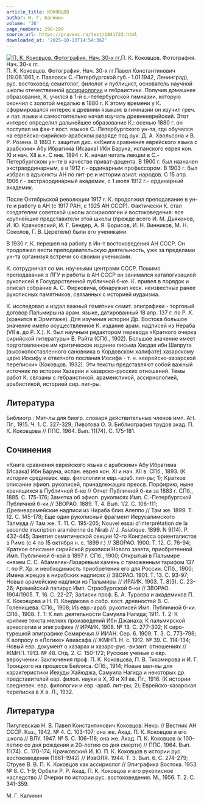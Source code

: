 ```yaml
---
article_title: КОКОВЦОВ
author: М. Г. Калинин
volume: '36'
page_numbers: 298-299
source_url: https://pravenc.ru/text/1841722.html
downloaded_at: '2025-10-13T14:54:36Z'
---
```


[![П. К. Коковцов. Фотография. Нач. 30-х гг.](https://pravenc.ru/data/2015/03/18/1234039986/i200.jpg "Кликните для увеличения картинки")](https://pravenc.ru/data/2015/03/18/1234039986/i400.jpg)П. К. Коковцов. Фотография. Нач. 30-х гг.  
П. К. Коковцов. Фотография. Нач. 30-х гг.Павел Константинович (19.06.1861, г. Павловск С.-Петербургской губ.- 1.01.1942, Ленинград), рус. востоковед-семитолог, филолог и публицист, основатель научной школы отечественной [ассириологии](https://pravenc.ru/text/Ассириология.html) и гебраистики. Получив домашнее образование, К. учился в 1-й с.-петербургской гимназии, которую окончил с золотой медалью в 1880 г. К этому времени у К. сформировался интерес к древним языкам: в гимназии он изучил греч. и лат. языки и самостоятельно начал изучать древнееврейский. Этот интерес определил дальнейшее образование К.: осенью 1880 г. он поступил на фак-т вост. языков С.-Петербургского ун-та, где обучался на еврейско-сирийско-арабском разряде под рук. Д. А. Хвольсона и В. Р. Розена. В 1893 г. защитил дис. ««Книга сравнения еврейского языка с арабским» Абу Ибрагима (Исаака) Ибн Баруна, испанского еврея кон. XI и нач. XII в.». С янв. 1894 г. К. начал читать лекции в С.-Петербургском ун-те в качестве приват-доцента. В 1900 г. был назначен экстраординарным, а в 1912 г.- ординарным профессором. В 1903 г. был избран в адъюнкты АН по лит-ре и истории азиат. народов. С 15 апр. 1906 г.- экстраординарный академик, с 1 июля 1912 г.- ординарный академик.

После Октябрьской революции 1917 г. К. продолжил преподавание в ун-те и работу в АН (с 1917 РАН, с 1925 АН СССР). Фактически К. стал создателем советской школы ассириологии и востоковедения: все крупнейшие представители этой школы (прежде всего И. М. Дьяконов, И. Ю. Крачковский, И. Г. Бендер, А. Я. Борисов, И. Н. Винников, М. Н. Соколов, Г. В. Церетели) были его учениками.

В 1930 г. К. перешел на работу в Ин-т востоковедения АН СССР. Он продолжал вести преподавательскую деятельность, уже за пределами ун-та организуя встречи со своими учениками.

К. сотрудничал со мн. научными центрами СССР. Помимо преподавания в ЛГУ и работы в АН СССР он занимался каталогизацией рукописей в Государственной публичной б-ке. К. привел в порядок и описал собрание А. С. Фирковича, обнаружил неск. неизвестных ранее рукописных памятников, связанных с историей иудаизма.

К. исследовал и издал важный памятник семит. эпиграфики - торговый договор Пальмиры на арам. языке, датированный 18 апр. 137 г. по Р. Х. (хранится в Эрмитаже). Для изучения истории Др. Востока большое значение имело осуществленное К. издание арам. надписей из Нераба (VII в. до P. Х.). К. был научным редактором перевода «Краткого очерка сирийской литературы» В. Райта (СПб., 1902). Большое значение имеет подготовленное им критическое издание письма Хасдая ибн Шапрута (высокопоставленного сановника в Кордовском халифате) хазарскому царю Иосифу и ответного послания Иосифа - т. н. «еврейско-хазарской переписки» (Коковцов. 1932). Эти тексты представляют собой важный источник по истории Хазарии и хазарско-русских отношений. Темы работ К. связаны с гебраистикой, арамеистикой, ассириологией, арабистикой, историей сир. лит-ры.

## Литература

Библиогр.: Мат-лы для биогр. словаря действительных членов имп. АН. Пг., 1915. Ч. 1. С. 327-329; Ливотова О. Э. Библиография трудов акад. П. К. Коковцова // ППС. 1964. Вып. 11(74). С. 175-181.

## Сочинения

«Книга сравнения еврейского языка с арабским» Абу Ибрагима (Исаака) Ибн Баруна, испан. еврея кон. XI и нач. XII в. СПб., 1893. (К истории средневек. евр. филологии и евр.-араб. лит-ры; 1); Краткое описание эфиоп. рукописей, принадлежащих преосв. Порфирию, ныне хранящихся в Публичной б-ке // Отчет Публичной б-ки за 1883 г. СПб., 1885. С. 175-176; Заметка об эфиоп. рукописях Имп. С.-Петербургской Публичной б-ки // ЗВОРАО. 1889. Т. 4. Вып. 1/2. С. 106-111; Древнеарамейские надписи из Нираба близ Алеппо // Там же. 1899. Т. 12. С. 145-178; Еще один рукописный фрагмент Иерусалимского Талмуда // Там же. Т. 11. С. 195-205; Nouvel essai d'interprétation de la seconde inscription araméenne de Nirab // J. Asiatique. 1899. N 9(14). P. 432-445; Занятия семитической секции 12-го Конгресса ориенталистов в Риме (с 4 по 15 октября н. с. 1899 г.) // ЗВОРАО. 1900. Т. 12. С. 76-94; Краткое описание сирийской рукописи Нового завета, приобретенной Имп. Публичной б-кой в 1897 г. СПб., 1900; Открытый в Пальмире князем С. С. Абамелек-Лазаревым камень с таможенным тарифом 137 г. по Р. Хр. и необходимость приобретения его для России. СПб., 1900; Имена жрецов в нирабских надписях // ЗВОРАО. 1901. Т. 13. С. 93-97; Новые арамейские надписи из Пальмиры // ИРАИК. 1903. Т. 8(3). C. 23-26; Арамейский папирус Имп. Страсбургской б-ки // ЗВОРАО. 1904/1905. Т. 16. С. 22-27; Записки проф. Б. А. Тураева и академиков П. К. Коковцова и Н. П. Кондакова о собр. вост. древностей В. С. Голенищева. СПб., 1908; Из евр.-араб. рукописей Имп. Публичной б-ки. СПб., 1908. Т. 1: К лит. деятельности Самуила Нагида; 1911. Т. 2: К критике текста мелких произведений Ибн Джанаха; К пальмирской археологии и эпиграфике // ИРАИК. 1908. № 13. С. 277-302; К сиро-турецкой эпиграфике Семиречья // ИИАН. Сер. 6. 1909. Т. 3. С. 773-796; К вопросу о «Логике» Авиасафа // ЖМНП. Н. с. 1912. № 39. С. 114-134; Новый евр. документ о хазарах и хазаро-рус.-визант. отношениях // ЖМНП. 1913. № 48. Отд. 2. С. 150-172; Русские ученые о евр. вероучении: Заключения проф. П. К. Коковцова, П. В. Тихомирова и И. Г. Троицкого на процессе Бейлиса. СПб., 1914; Новые мат-лы для характеристики Иехуды Хайюджа, Самуила Нагида и некоторых др. представителей евр. филол. науки в X, XI и XII вв. Пг., 1916. (К истории средневек. евр. филологии и евр.-араб. лит-ры; 2); Еврейско-хазарская переписка в Х в. Л., 1932.

## Литература

Пигулевская Н. В. Павел Константинович Коковцов: Некр. // Вестник АН СССР. Каз., 1942. № 4. С. 103-107; она же. Акад. П. К. Коковцов и его школа // ВЛУ. 1947. № 5. С. 106-118; она же. Акад. П. К. Коковцов (к 100-летию со дня рождения и 20-летию со дня смерти) // ППС. 1964. Вып. 11(74). С. 170-174; Крачковский И. Ю. П. К. Коковцов в истории рус. востоковедения (1861-1942) // ИзвОЛЯ. 1944. Т. 3. Вып. 6. С. 274-279; Струве В. В. П. К. Коковцов как ассириолог // Эпиграфика Востока. 1953. № 8. С. 1-9; Орбели Р. Р. Акад. П. К. Коковцов и его рукописное наследство // Очерки по истории рус. востоковедения. М., 1956. Т. 2. С. 341-359.

М. Г. Калинин
